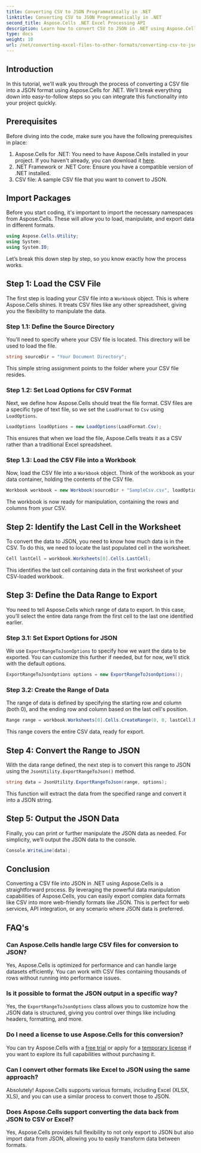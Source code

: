 ```yaml
---
title: Converting CSV to JSON Programmatically in .NET
linktitle: Converting CSV to JSON Programmatically in .NET
second_title: Aspose.Cells .NET Excel Processing API
description: Learn how to convert CSV to JSON in .NET using Aspose.Cells. Step-by-step guide for data transformation with easy-to-follow code examples.
type: docs
weight: 10
url: /net/converting-excel-files-to-other-formats/converting-csv-to-json/
---
```

## Introduction
In this tutorial, we'll walk you through the process of converting a CSV file into a JSON format using Aspose.Cells for .NET. We’ll break everything down into easy-to-follow steps so you can integrate this functionality into your project quickly.
## Prerequisites
Before diving into the code, make sure you have the following prerequisites in place:
1. Aspose.Cells for .NET: You need to have Aspose.Cells installed in your project. If you haven't already, you can download it [here](https://releases.aspose.com/cells/net/).
2. .NET Framework or .NET Core: Ensure you have a compatible version of .NET installed.
3. CSV file: A sample CSV file that you want to convert to JSON.
## Import Packages
Before you start coding, it's important to import the necessary namespaces from Aspose.Cells. These will allow you to load, manipulate, and export data in different formats.
```csharp
using Aspose.Cells.Utility;
using System;
using System.IO;
```
Let’s break this down step by step, so you know exactly how the process works.
## Step 1: Load the CSV File
The first step is loading your CSV file into a `Workbook` object. This is where Aspose.Cells shines. It treats CSV files like any other spreadsheet, giving you the flexibility to manipulate the data.
### Step 1.1: Define the Source Directory
You'll need to specify where your CSV file is located. This directory will be used to load the file.
```csharp
string sourceDir = "Your Document Directory";
```
This simple string assignment points to the folder where your CSV file resides.
### Step 1.2: Set Load Options for CSV Format
Next, we define how Aspose.Cells should treat the file format. CSV files are a specific type of text file, so we set the `LoadFormat` to `Csv` using `LoadOptions`.
```csharp
LoadOptions loadOptions = new LoadOptions(LoadFormat.Csv);
```
This ensures that when we load the file, Aspose.Cells treats it as a CSV rather than a traditional Excel spreadsheet.
### Step 1.3: Load the CSV File into a Workbook
Now, load the CSV file into a `Workbook` object. Think of the workbook as your data container, holding the contents of the CSV file.
```csharp
Workbook workbook = new Workbook(sourceDir + "SampleCsv.csv", loadOptions);
```
The workbook is now ready for manipulation, containing the rows and columns from your CSV.
## Step 2: Identify the Last Cell in the Worksheet
To convert the data to JSON, you need to know how much data is in the CSV. To do this, we need to locate the last populated cell in the worksheet.
```csharp
Cell lastCell = workbook.Worksheets[0].Cells.LastCell;
```
This identifies the last cell containing data in the first worksheet of your CSV-loaded workbook.
## Step 3: Define the Data Range to Export
You need to tell Aspose.Cells which range of data to export. In this case, you’ll select the entire data range from the first cell to the last one identified earlier.
### Step 3.1: Set Export Options for JSON
We use `ExportRangeToJsonOptions` to specify how we want the data to be exported. You can customize this further if needed, but for now, we’ll stick with the default options.
```csharp
ExportRangeToJsonOptions options = new ExportRangeToJsonOptions();
```
### Step 3.2: Create the Range of Data
The range of data is defined by specifying the starting row and column (both 0), and the ending row and column based on the last cell's position.
```csharp
Range range = workbook.Worksheets[0].Cells.CreateRange(0, 0, lastCell.Row + 1, lastCell.Column + 1);
```
This range covers the entire CSV data, ready for export.
## Step 4: Convert the Range to JSON
With the data range defined, the next step is to convert this range to JSON using the `JsonUtility.ExportRangeToJson()` method.
```csharp
string data = JsonUtility.ExportRangeToJson(range, options);
```
This function will extract the data from the specified range and convert it into a JSON string.
## Step 5: Output the JSON Data
Finally, you can print or further manipulate the JSON data as needed. For simplicity, we’ll output the JSON data to the console.
```csharp
Console.WriteLine(data);
```
## Conclusion
Converting a CSV file into JSON in .NET using Aspose.Cells is a straightforward process. By leveraging the powerful data manipulation capabilities of Aspose.Cells, you can easily export complex data formats like CSV into more web-friendly formats like JSON. This is perfect for web services, API integration, or any scenario where JSON data is preferred.
## FAQ's
### Can Aspose.Cells handle large CSV files for conversion to JSON?  
Yes, Aspose.Cells is optimized for performance and can handle large datasets efficiently. You can work with CSV files containing thousands of rows without running into performance issues.
### Is it possible to format the JSON output in a specific way?  
Yes, the `ExportRangeToJsonOptions` class allows you to customize how the JSON data is structured, giving you control over things like including headers, formatting, and more.
### Do I need a license to use Aspose.Cells for this conversion?  
You can try Aspose.Cells with a [free trial](https://releases.aspose.com/) or apply for a [temporary license](https://purchase.aspose.com/temporary-license/) if you want to explore its full capabilities without purchasing it.
### Can I convert other formats like Excel to JSON using the same approach?  
Absolutely! Aspose.Cells supports various formats, including Excel (XLSX, XLS), and you can use a similar process to convert those to JSON.
### Does Aspose.Cells support converting the data back from JSON to CSV or Excel?  
Yes, Aspose.Cells provides full flexibility to not only export to JSON but also import data from JSON, allowing you to easily transform data between formats.
